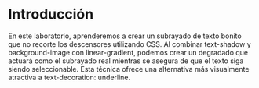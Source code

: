# Introducción

En este laboratorio, aprenderemos a crear un subrayado de texto bonito que no recorte los descensores utilizando CSS. Al combinar text-shadow y background-image con linear-gradient, podemos crear un degradado que actuará como el subrayado real mientras se asegura de que el texto siga siendo seleccionable. Esta técnica ofrece una alternativa más visualmente atractiva a text-decoration: underline.
